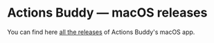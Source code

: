 # Actions Buddy — macOS releases

You can find here [all the releases](https://github.com/actionsbuddy/macos-app/releases) of Actions Buddy's macOS app.
